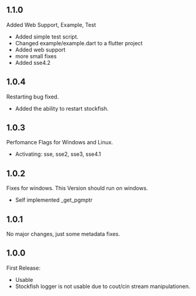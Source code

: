 ## 1.1.0
Added Web Support, Example, Test
- Added simple test script.
- Changed example/example.dart to a flutter project
- Added web support
- more small fixes
- Added sse4.2

## 1.0.4
Restarting bug fixed.
- Added the ability to restart stockfish.

## 1.0.3
Perfomance Flags for Windows and Linux.
- Activating: sse, sse2, sse3, sse4.1

## 1.0.2
Fixes for windows. This Version should run on windows.
- Self implemented \_get\_pgmptr

## 1.0.1
No major changes, just some metadata fixes.

## 1.0.0

First Release:
* Usable
* Stockfish logger is not usable due to cout/cin stream manipulationen.